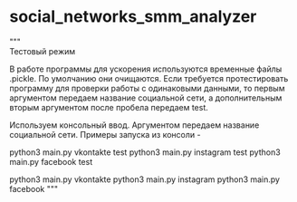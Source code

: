 # social_networks_smm_analyzer


"""		
Тестовый режим

В работе программы для ускорения используются временные файлы .pickle. По умолчанию они очищаются. 
Если требуется протестировать программу для проверки работы с одинаковыми данными, то первым аргументом 
передаем название социальной сети, а дополнительным вторым аргументом после пробела передаем test.

Используем консольный ввод. Аргументом передаем название социальной сети.
Примеры запуска из консоли -

python3 main.py vkontakte test
python3 main.py instagram test
python3 main.py facebook test

python3 main.py vkontakte
python3 main.py instagram
python3 main.py facebook
"""